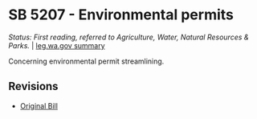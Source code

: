 # SB 5207 - Environmental permits
*Status: First reading, referred to Agriculture, Water, Natural Resources & Parks.* | [leg.wa.gov summary](https://app.leg.wa.gov/billsummary?BillNumber=5207&Year=2021)

Concerning environmental permit streamlining.

## Revisions
* [Original Bill](1/)